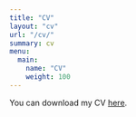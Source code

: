 ```yaml
---
title: "CV"
layout: "cv"
url: "/cv/"
summary: cv
menu:
  main:
    name: "CV"
    weight: 100
---
```



You can download my CV [here](/docs/sichen_cv02042024.pdf).

